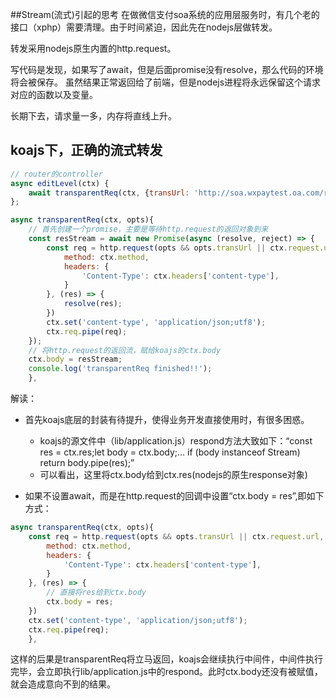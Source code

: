##Stream(流式)引起的思考
在做微信支付soa系统的应用层服务时，有几个老的接口（xphp）需要清理。由于时间紧迫，因此先在nodejs层做转发。

转发采用nodejs原生内置的http.request。

写代码是发现，如果写了await，但是后面promise没有resolve，那么代码的环境将会被保存。
虽然结果正常返回给了前端，但是nodejs进程将永远保留这个请求对应的函数以及变量。

长期下去，请求量一多，内存将直线上升。

## koajs下，正确的流式转发
```js
// router的controller
async editLevel(ctx) {
    await transparentReq(ctx, {transUrl: 'http://soa.wxpaytest.oa.com/risk/risk_level'});
};

async transparentReq(ctx, opts){
    // 首先创建一个promise，主要是等待http.request的返回对象到来
    const resStream = await new Promise(async (resolve, reject) => {
        const req = http.request(opts && opts.transUrl || ctx.request.url, {
            method: ctx.method,
            headers: {
                'Content-Type': ctx.headers['content-type'],
            }
        }, (res) => {
            resolve(res);
        })
        ctx.set('content-type', 'application/json;utf8');
        ctx.req.pipe(req);
    });
    // 将http.request的返回流，赋给koajs的ctx.body
    ctx.body = resStream;
    console.log('transparentReq finished!!');
    },
```

解读：
* 首先koajs底层的封装有待提升，使得业务开发直接使用时，有很多困惑。
    * koajs的源文件中（lib/application.js）respond方法大致如下：“const res = ctx.res;let body = ctx.body;... if (body instanceof Stream) return body.pipe(res);”
    * 可以看出，这里将ctx.body给到ctx.res(nodejs的原生response对象)

* 如果不设置await，而是在http.request的回调中设置“ctx.body = res”,即如下方式：
```js
async transparentReq(ctx, opts){
    const req = http.request(opts && opts.transUrl || ctx.request.url, {
        method: ctx.method,
        headers: {
            'Content-Type': ctx.headers['content-type'],
        }
    }, (res) => {
        // 直接将res给到ctx.body
        ctx.body = res; 
    })
    ctx.set('content-type', 'application/json;utf8');
    ctx.req.pipe(req);
    },
```

这样的后果是transparentReq将立马返回，koajs会继续执行中间件，中间件执行完毕，会立即执行lib/application.js中的respond。此时ctx.body还没有被赋值，就会造成意向不到的结果。